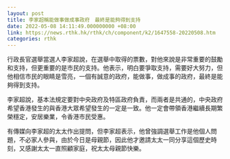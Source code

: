 ```yaml
---
layout: post
title: 李家超稱能做事做成事政府　最終是能夠得到支持
date: 2022-05-08 14:11:49.000000000 +08:00
link: https://news.rthk.hk/rthk/ch/component/k2/1647558-20220508.htm
categories: rthk
---
```


行政長官選舉當選人李家超說，在選舉中取得的票數，對他來說是非常重要的鼓勵和支持，但更重要的是市民的支持。他表示，明白要爭取支持，需要好大努力，但他相信市民的眼睛是雪亮，一個有誠意的政府，能做事，做成事的政府，最終是能夠得到支持。

李家超說，基本法規定要對中央政府及特區政府負責，而兩者是共通的，中央政府希望香港發生的與香港大眾希望發生的一定是一致。他一定會帶領香港繼續長期繁榮穩定，安居樂業，令香港市民受惠。

有傳媒向李家超的太太作出提問，但李家超表示，他曾強調選舉工作是他個人問題，不必家人參與，由於今日是母親節，因此他才邀請太太一同分享這個歷史時刻，又感謝太太一直照顧家庭，祝太太母親節快樂。
